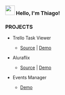 ### <img src="https://media.giphy.com/media/hvRJCLFzcasrR4ia7z/giphy.gif" width="30px"> Hello, I'm Thiago!

### PROJECTS

* Trello Task Viewer 
    * [Source](https://github.com/thvitti/trello_tasker) | [Demo](https://trello-taskelx.gigalixirapp.com)
    
* Aluraflix 
    * [Source](https://github.com/thvitti/elixir-phoenix-react-merged) | [Demo](https://phx-react.herokuapp.com)

* Events Manager 
    * [Demo](https://rails-eventos.herokuapp.com)
  




